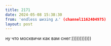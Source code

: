 ```yaml
---
title: 2171
date: 2024-05-08 15:38:30
from: 'endless шизing ⍼' (channel1162404975)
layout: post
---
```


ну что москвичи как вам снег:))))))))))))
